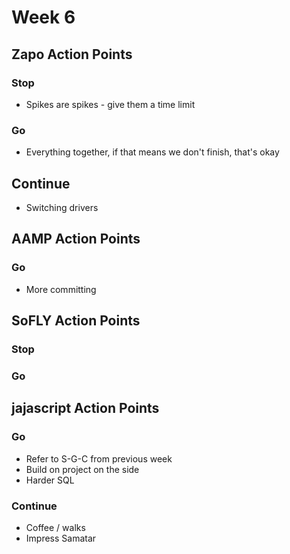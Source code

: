 # Week 6

## Zapo Action Points
### Stop
+ Spikes are spikes - give them a time limit

### Go
+ Everything together, if that means we don't finish, that's okay

## Continue
+ Switching drivers

## AAMP Action Points
### Go
+ More committing

## SoFLY Action Points
### Stop

### Go

## jajascript Action Points

### Go
+ Refer to S-G-C from previous week
+ Build on project on the side
+ Harder SQL

### Continue
+ Coffee / walks
+ Impress Samatar
